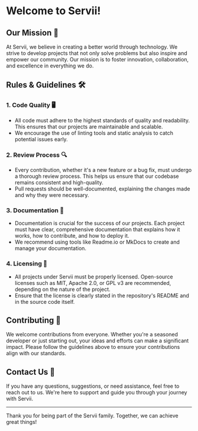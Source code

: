 # Welcome to Servii!

## Our Mission 🚀

At Servii, we believe in creating a better world through technology. We strive to develop projects that not only solve problems but also inspire and empower our community. Our mission is to foster innovation, collaboration, and excellence in everything we do.

## Rules & Guidelines 🛠️

### 1. **Code Quality 🖥️**

- All code must adhere to the highest standards of quality and readability. This ensures that our projects are maintainable and scalable.
- We encourage the use of linting tools and static analysis to catch potential issues early.

### 2. **Review Process 🔍**

- Every contribution, whether it's a new feature or a bug fix, must undergo a thorough review process. This helps us ensure that our codebase remains consistent and high-quality.
- Pull requests should be well-documented, explaining the changes made and why they were necessary. 

### 3. **Documentation 📝**

- Documentation is crucial for the success of our projects. Each project must have clear, comprehensive documentation that explains how it works, how to contribute, and how to deploy it.
- We recommend using tools like Readme.io or MkDocs to create and manage your documentation.

### 4. **Licensing 📜**

- All projects under Servii must be properly licensed. Open-source licenses such as MIT, Apache 2.0, or GPL v3 are recommended, depending on the nature of the project.
- Ensure that the license is clearly stated in the repository's README and in the source code itself.

## Contributing 🤝

We welcome contributions from everyone. Whether you're a seasoned developer or just starting out, your ideas and efforts can make a significant impact. Please follow the guidelines above to ensure your contributions align with our standards.

## Contact Us 👥

If you have any questions, suggestions, or need assistance, feel free to reach out to us. We're here to support and guide you through your journey with Servii.

---

Thank you for being part of the Servii family. Together, we can achieve great things!
